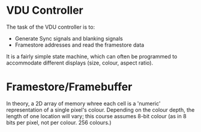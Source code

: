 # VDU Controller
The task of the VDU controller is to:
- Generate Sync signals and blanking signals
- Framestore addresses and read the framestore data

It is a fairly simple state machine, which can often be programmed to accommodate different displays (size, colour, aspect ratio).

# Framestore/Framebuffer
In theory, a 2D array of memory whree each cell is a 'numeric' representation of a single pixel's colour.
Depending on the colour depth, the length of one location will vary; this course assumes 8-bit colour (as in 8 bits per pixel, not per colour. 256 colours.)

